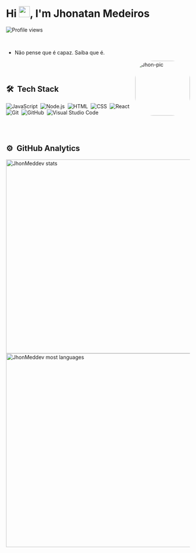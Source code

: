 
<h1 align="left">Hi <img src="https://raw.githubusercontent.com/kaueMarques/kaueMarques/master/hi.gif" width="30px">, I'm Jhonatan Medeiros</h1>
<p align="left"> <img src="https://komarev.com/ghpvc/?username=JhonMeddev&color=yellow" alt="Profile views" /> </p>



<div style="display: inline_block"><br>

  - Não pense que é capaz. Saiba que é.
  
  <img align="right" alt="Jhon-pic" height="150" style="border-radius:50px;" src="https://i.giphy.com/media/sULKEgDMX8LcI/giphy.webp">
  
</div>

<br><br>

## 🛠 &nbsp;Tech Stack

![JavaScript](https://img.shields.io/badge/-JavaScript-05122A?style=flat&logo=javascript)&nbsp;
![Node.js](https://img.shields.io/badge/-Node.js-05122A?style=flat&logo=node.js)&nbsp;
![HTML](https://img.shields.io/badge/-HTML-05122A?style=flat&logo=HTML5)&nbsp;
![CSS](https://img.shields.io/badge/-CSS-05122A?style=flat&logo=CSS3&logoColor=1572B6)&nbsp;
![React](https://img.shields.io/badge/-React-05122A?style=flat&logo=react)&nbsp;
![Git](https://img.shields.io/badge/-Git-05122A?style=flat&logo=git)&nbsp;
![GitHub](https://img.shields.io/badge/-GitHub-05122A?style=flat&logo=github)&nbsp;
![Visual Studio Code](https://img.shields.io/badge/-Visual%20Studio%20Code-05122A?style=flat&logo=visual-studio-code&logoColor=007ACC)&nbsp;

<br><br>

## ⚙️ &nbsp;GitHub Analytics

<p align="left">
<img width="530em" src="https://github-readme-stats.vercel.app/api?username=JhonMeddev&show_icons=true&theme=vision-friendly-dark" alt="JhonMeddev stats"/>
<img width="530em" src="https://github-readme-stats.vercel.app/api/top-langs/?username=JhonMeddev&layout=compact&theme=vision-friendly-dark" alt="JhonMeddev most languages"/>
</p>

<br><br>

</div>
  
  ##
 
<div> 


